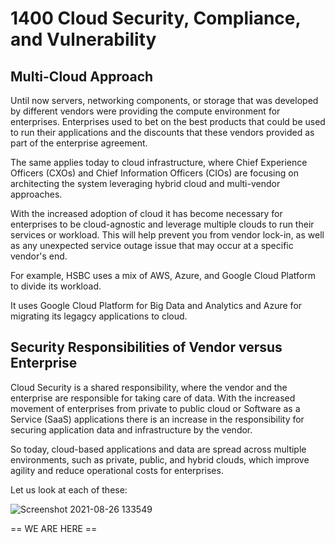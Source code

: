 # 1400 Cloud Security, Compliance, and Vulnerability

## Multi-Cloud Approach

Until now servers, networking components, or storage that was developed by different vendors were providing the compute environment for enterprises. Enterprises used to bet on the best products that could be used to run their applications and the discounts that these vendors provided as part of the enterprise agreement.

The same applies today to cloud infrastructure, where Chief Experience Officers (CXOs) and Chief Information Officers (CIOs) are focusing on architecting the system leveraging hybrid cloud and multi-vendor approaches. 

With the increased adoption of cloud it has become necessary for enterprises to be cloud-agnostic and leverage multiple clouds to run their services or workload. This will help prevent you from vendor lock-in, as well as any unexpected service outage issue that may occur at a specific vendor's end. 

For example, HSBC uses a mix of AWS, Azure, and Google Cloud Platform to divide its workload. 

It uses Google Cloud Platform for Big Data and Analytics and Azure for migrating its legagcy applications to cloud.

## Security Responsibilities of Vendor versus Enterprise

Cloud Security is a shared responsibility, where the vendor and the enterprise are responsible for taking care of data. With the increased movement of enterprises from private to public cloud or Software as a Service (SaaS) applications there is an increase in the responsibility for securing application data and infrastructure by the vendor.  

So today, cloud-based applications and data are spread across multiple environments, such as private, public, and hybrid clouds, which improve agility and reduce operational costs for enterprises.   

Let us look at each of these:

![Screenshot 2021-08-26 133549](https://user-images.githubusercontent.com/12828104/130956164-3a0bb165-057f-4f56-888a-3afc3058c31f.png)






== WE ARE HERE ==

